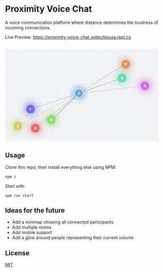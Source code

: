 # Proximity Voice Chat

A voice communication platform where distance determines the loudness of incoming connections. 

Live Preview: <https://proximity-voice-chat.vojtechlousa.repl.co>

![](./intro.png)
---

## Usage

Clone this repo, then install everything else using NPM:
```bash
npm i 
```

Start with
```
npm run start
```

## Ideas for the future
* Add a minimap showing all connected participants
* Add multiple rooms
* Add mobile support
* Add a glow around people representing their current volume


## License
[MIT](https://choosealicense.com/licenses/mit/)
